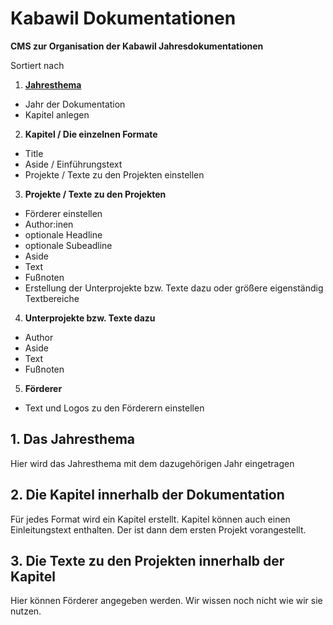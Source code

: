 # Kabawil Dokumentationen

**CMS zur Organisation der Kabawil Jahresdokumentationen**

Sortiert nach

1. [**Jahresthema**](#das-jahresthema)
 - Jahr der Dokumentation
 - Kapitel anlegen
2. **Kapitel / Die einzelnen Formate**
 - Title
 - Aside / Einführungstext
 - Projekte / Texte zu den Projekten einstellen
3. **Projekte / Texte zu den Projekten**
 - Förderer einstellen
 - Author:inen
 - optionale Headline
 - optionale Subeadline
 - Aside 
 - Text
 - Fußnoten
 - Erstellung der Unterprojekte bzw. Texte dazu oder größere eigenständig Textbereiche
4. **Unterprojekte bzw. Texte dazu**
 - Author
 - Aside
 - Text
 - Fußnoten
5. **Förderer**
 - Text und Logos zu den Förderern einstellen
 
## 1. Das Jahresthema

Hier wird das Jahresthema mit dem dazugehörigen Jahr eingetragen

## 2. Die Kapitel innerhalb der Dokumentation

Für jedes Format wird ein Kapitel erstellt. Kapitel können auch einen Einleitungstext enthalten. Der ist dann dem ersten Projekt vorangestellt.

## 3. Die Texte zu den Projekten innerhalb der Kapitel

Hier können Förderer angegeben werden. Wir wissen noch nicht wie wir sie nutzen.
 
